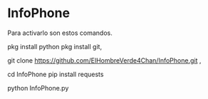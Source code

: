 # InfoPhone

Para activarlo son estos comandos.

pkg install python
pkg install git,

git clone https://github.com/ElHombreVerde4Chan/InfoPhone.git ,

cd InfoPhone
pip install requests

python InfoPhone.py
